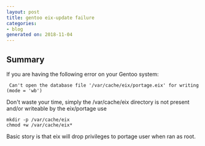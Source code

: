 ```yaml
---
layout: post
title: gentoo eix-update failure
categories:
- blog
generated on: 2018-11-04
---
```


## Summary

If you are having the following error on your Gentoo system: 

```
 Can't open the database file '/var/cache/eix/portage.eix' for writing (mode = 'wb') 
```

Don't waste your time, simply the /var/cache/eix directory is not present and/or writeable by the eix/portage use

```
mkdir -p /var/cache/eix
chmod +w /var/cache/eix*
```

Basic story is that eix will drop privileges to portage user when ran as root. 
